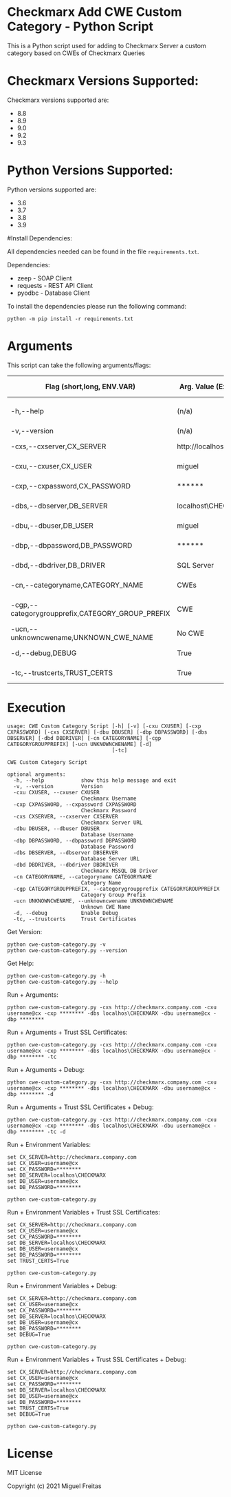 # Checkmarx Add CWE Custom Category - Python Script
This is a Python script used for adding to Checkmarx Server a custom category based on CWEs of Checkmarx Queries

# Checkmarx Versions Supported:
Checkmarx versions supported are:
- 8.8
- 8.9
- 9.0
- 9.2
- 9.3

# Python Versions Supported:
Python versions supported are:
- 3.6
- 3.7
- 3.8
- 3.9

#Install Dependencies:

All dependencies needed can be found in the file ``requirements.txt``.

Dependencies:
- zeep - SOAP Client
- requests - REST API Client
- pyodbc - Database Client

To install the dependencies please run the following command:

```batch
python -m pip install -r requirements.txt
```

# Arguments
This script can take the following arguments/flags:

| Flag (short,long, ENV.VAR) | Arg. Value (Example) | Description | Type | Is Required* | Default |
| ------------- | ------------- | ------------- |------------- | ------------- | ------------- |
| -h,--help | (n/a) | Access Help Manual | Boolean | No | |
| -v,--version | (n/a) | Version | Boolean | No | |
| -cxs,--cxserver,CX_SERVER | http://localhost | Checkmarx Server URL | String | Yes* | |
| -cxu,--cxuser,CX_USER | miguel | Checkmarx Username| String | Yes* | |
| -cxp,--cxpassword,CX_PASSWORD | ****** | Checkmarx Password | Secure String | Yes* | |
| -dbs,--dbserver,DB_SERVER | localhost\CHECKMARX | Database Server URL | String | Yes* | |
| -dbu,--dbuser,DB_USER | miguel | Database Username | String | Yes* | |
| -dbp,--dbpassword,DB_PASSWORD | ****** | Database Password | Secure String | Yes* | |
| -dbd,--dbdriver,DB_DRIVER | SQL Server | MSSQL DB Driver| String | No | SQL Server |
| -cn,--categoryname,CATEGORY_NAME | CWEs | Category Name | String | No | CWEs |
| -cgp,--categorygroupprefix,CATEGORY_GROUP_PREFIX | CWE  | Category Group Prefix | String | No | CWE  |
| -ucn,--unknowncwename,UNKNOWN_CWE_NAME | No CWE  | Unknown CWE Name | String | No | Unknown  |
| -d,--debug,DEBUG | True | Debug Mode | Boolean | No | False |
| -tc,--trustcerts,TRUST_CERTS | True | Trust SSL Certificates | Boolean | No | False |


# Execution

```batch
usage: CWE Custom Category Script [-h] [-v] [-cxu CXUSER] [-cxp CXPASSWORD] [-cxs CXSERVER] [-dbu DBUSER] [-dbp DBPASSWORD] [-dbs DBSERVER] [-dbd DBDRIVER] [-cn CATEGORYNAME] [-cgp CATEGORYGROUPPREFIX] [-ucn UNKNOWNCWENAME] [-d]
                                  [-tc]

CWE Custom Category Script

optional arguments:
  -h, --help            show this help message and exit
  -v, --version         Version
  -cxu CXUSER, --cxuser CXUSER
                        Checkmarx Username
  -cxp CXPASSWORD, --cxpassword CXPASSWORD
                        Checkmarx Password
  -cxs CXSERVER, --cxserver CXSERVER
                        Checkmarx Server URL
  -dbu DBUSER, --dbuser DBUSER
                        Database Username
  -dbp DBPASSWORD, --dbpassword DBPASSWORD
                        Database Password
  -dbs DBSERVER, --dbserver DBSERVER
                        Database Server URL
  -dbd DBDRIVER, --dbdriver DBDRIVER
                        Checkmarx MSSQL DB Driver
  -cn CATEGORYNAME, --categoryname CATEGORYNAME
                        Category Name
  -cgp CATEGORYGROUPPREFIX, --categorygroupprefix CATEGORYGROUPPREFIX
                        Category Group Prefix
  -ucn UNKNOWNCWENAME, --unknowncwename UNKNOWNCWENAME
                        Unknown CWE Name
  -d, --debug           Enable Debug
  -tc, --trustcerts     Trust Certificates

```

Get Version:
```batch
python cwe-custom-category.py -v
python cwe-custom-category.py --version
```

Get Help:
```batch
python cwe-custom-category.py -h
python cwe-custom-category.py --help
```

Run + Arguments:
```batch
python cwe-custom-category.py -cxs http://checkmarx.company.com -cxu username@cx -cxp ******** -dbs localhos\CHECKMARX -dbu username@cx -dbp ********
```

Run + Arguments + Trust SSL Certificates:
```batch
python cwe-custom-category.py -cxs http://checkmarx.company.com -cxu username@cx -cxp ******** -dbs localhos\CHECKMARX -dbu username@cx -dbp ******** -tc
```

Run + Arguments + Debug:
```batch
python cwe-custom-category.py -cxs http://checkmarx.company.com -cxu username@cx -cxp ******** -dbs localhos\CHECKMARX -dbu username@cx -dbp ******** -d
```

Run + Arguments + Trust SSL Certificates + Debug:
```batch
python cwe-custom-category.py -cxs http://checkmarx.company.com -cxu username@cx -cxp ******** -dbs localhos\CHECKMARX -dbu username@cx -dbp ******** -tc -d
```

Run + Environment Variables:
```batch
set CX_SERVER=http://checkmarx.company.com
set CX_USER=username@cx
set CX_PASSWORD=********
set DB_SERVER=localhos\CHECKMARX
set DB_USER=username@cx
set DB_PASSWORD=********
```
```batch
python cwe-custom-category.py
```

Run + Environment Variables + Trust SSL Certificates:
```batch
set CX_SERVER=http://checkmarx.company.com
set CX_USER=username@cx
set CX_PASSWORD=********
set DB_SERVER=localhos\CHECKMARX
set DB_USER=username@cx
set DB_PASSWORD=********
set TRUST_CERTS=True
```
```batch
python cwe-custom-category.py
```

Run + Environment Variables + Debug:
```batch
set CX_SERVER=http://checkmarx.company.com
set CX_USER=username@cx
set CX_PASSWORD=********
set DB_SERVER=localhos\CHECKMARX
set DB_USER=username@cx
set DB_PASSWORD=********
set DEBUG=True
```
```batch
python cwe-custom-category.py
```

Run + Environment Variables + Trust SSL Certificates + Debug:
```batch
set CX_SERVER=http://checkmarx.company.com
set CX_USER=username@cx
set CX_PASSWORD=********
set DB_SERVER=localhos\CHECKMARX
set DB_USER=username@cx
set DB_PASSWORD=********
set TRUST_CERTS=True
set DEBUG=True
```
```batch
python cwe-custom-category.py
```

# License
MIT License

Copyright (c) 2021 Miguel Freitas
